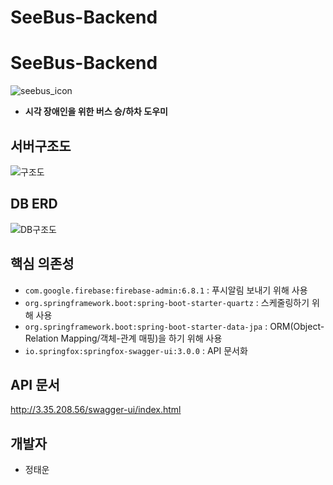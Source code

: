 # SeeBus-Backend
# SeeBus-Backend
![seebus_icon](https://user-images.githubusercontent.com/50254500/145075383-9f2f8480-5ded-4654-bb79-4e28d0c457ea.png)
- **시각 장애인을 위한 버스 승/하차 도우미**
## 서버구조도
![구조도](https://user-images.githubusercontent.com/50254500/145074774-0c8f2ee8-b218-47f6-9de4-c68dccf71ce2.PNG)
## DB ERD
![DB구조도](https://user-images.githubusercontent.com/50254500/145074824-c473f749-c6d2-4286-9513-0fab06af2631.PNG)
## 핵심 의존성
- `com.google.firebase:firebase-admin:6.8.1` : 푸시알림 보내기 위해 사용
- `org.springframework.boot:spring-boot-starter-quartz` : 스케줄링하기 위해 사용
- `org.springframework.boot:spring-boot-starter-data-jpa` : ORM(Object-Relation Mapping/객체-관계 매핑)을 하기 위해 사용
- `io.springfox:springfox-swagger-ui:3.0.0` : API 문서화
## API 문서
http://3.35.208.56/swagger-ui/index.html
## 개발자
- 정태운
